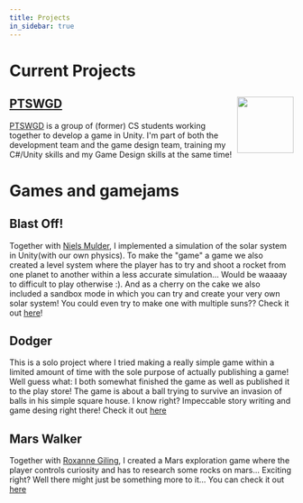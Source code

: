 ```yaml
---
title: Projects
in_sidebar: true
---
```


# Current Projects

## [PTSWGD](https://hdjkleissen.github.io/PTSWGD/)<image src="/assets/images/ptswgd.png" height="100" align="right"/>
[PTSWGD](https://hdjkleissen.github.io/PTSWGD/) is a group of (former) CS students working together to develop a game in Unity. I'm part of both the development team and the game design team, training my C#/Unity skills and my Game Design skills at the same time!

# Games and gamejams

## Blast Off!
Together with [Niels Mulder](http://www.ncmulder.me), I implemented a simulation of the solar system in Unity(with our own physics). To make the "game" a game we also created a level system where the player has to try and shoot a rocket from one planet to another within a less accurate simulation... Would be waaaay to difficult to play otherwise :). And as a cherry on the cake we also included a sandbox mode in which you can try and create your very own solar system! You could even try to make one with multiple suns?? Check it out [here](https://github.com/FlorisDeVries/INFOMGP_Project)!

## Dodger
This is a solo project where I tried making a really simple game within a limited amount of time with the sole purpose of actually publishing a game! Well guess what: I both somewhat finished the game as well as published it to the play store!
The game is about a ball trying to survive an invasion of balls in his simple square house. I know right? Impeccable story writing and game desing right there!
Check it out [here](https://play.google.com/store/apps/details?id=com.FlorisDeV.Dodger)

## Mars Walker
Together with [Roxanne Giling](https://github.com/Roxanne13579), I created a Mars exploration game where the player controls curiosity and has to research some rocks on mars... Exciting right? Well there might just be something more to it...
You can check it out [here](https://github.com/FlorisDeVries/MarsWalker3D)

